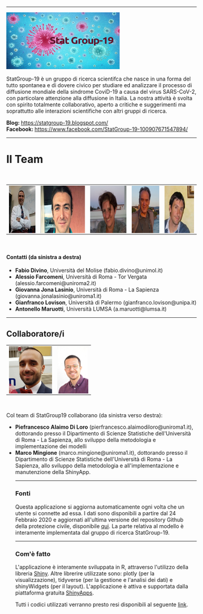 

***
<img src="www/StatGroup19Pic.jpg" width="300" height="150" /> 

StatGroup-19 è un gruppo di ricerca scientifca che nasce in una forma del tutto spontanea e di dovere civico per studiare ed analizzare il processo di diffusione mondiale della sindrome CoviD-19 a causa del virus SARS-CoV-2, con particolare attenzione alla diffusione in Italia. La nostra attività è svolta con spirito totalmente collaborativo, aperto a critiche e suggerimenti ma soprattutto alle interazioni scientifiche con altri gruppi di ricerca.

<b>Blog: </b> https://statgroup-19.blogspot.com/
 <br>
<b>Facebook: </b> https://www.facebook.com/StatGroup-19-100907671547894/
***

# Il Team

<br>


<table float="center" width="75%" border="0">
  <tr>    
  <td><img src="www/FabioDivino.jpg" alt="" align="center" height="125" /></td>
  <td><img src="www/AlessioFa.jpg" alt="" align="center" height="125" /></td>
  <td><img src="www/giovannajona.jpg" alt="" align="center" height="125"/></td>
  <td><img src="www/GianfrancoLovison.jpg" alt="" align="center" height="125"/></td>
  <td><img src="www/AntonelloMaruotti.jpg" alt="" align="center" height="125"/></td>
  </tr>
</table>

<br>


<h4>Contatti (da sinistra a destra)</h4>
<ul>
  <li><b>Fabio Divino</b>, Università del Molise (fabio.divino@unimol.it)</li>
  <li><b>Alessio Farcomeni</b>, Università di Roma - Tor Vergata (alessio.farcomeni@uniroma2.it)</li>
  <li><b>Giovanna Jona Lasinio</b>, Università di Roma - La Sapienza (giovanna.jonalasinio@uniroma1.it)</li>
  <li><b>Gianfranco Lovison</b>, Università di Palermo (gianfranco.lovison@unipa.it)</li>
  <li><b>Antonello Maruotti</b>, Università LUMSA (a.maruotti@lumsa.it)</li>
</ul> 

***

## Collaboratore/i

<table float="center" width="25%" border="0">
  <tr>    
  <td><img src="www/FotoPiero.jpg" alt="" align="left" height="125" /></td>
  <td><img src="www/BuonaMe1.jpg" alt="" align="left" height="125" /></td>
  </tr>
</table>

<br>

Col team di StatGroup19 collaborano (da sinistra verso destra):
<ul>
  <li><b>Piefrancesco Alaimo Di Loro</b> (pierfrancesco.alaimodiloro@uniroma1.it), dottorando presso il Dipartimento di Scienze Statistiche dell'Università di Roma - La Sapienza, allo sviluppo della metodologia e implementazione dei modelli</li>
  <li><b>Marco Mingione</b> (marco.mingione@uniroma1.it), dottorando presso il Dipartimento di Scienze Statistiche dell'Università di Roma - La Sapienza, allo sviluppo della metodologia e all'implementazione e manutenzione della ShinyApp.</li>

***

### Fonti

Questa applicazione si aggiorna automaticamente ogni volta che un utente si connette ad essa. 
I dati sono disponibili a partire dal 24 Febbraio 2020 e aggiornati all'ultima versione del repository Github della protezione civile, disponibile [qui](https://github.com/pcm-dpc/COVID-19). 
La parte relativa al modello è interamente implementata dal gruppo di ricerca StatGroup-19. 

***

### Com'è fatto

L'applicazione è interamente sviluppata in R, attraverso l'utilizzo della libreria [Shiny](https://rstudio.com/products/shiny/). Altre librerire utilizzate sono: plotly (per la visualizzazione), tidyverse (per la gestione e l'analisi dei dati) e shinyWidgets (per il layout). L'applicazione è attiva e supportata dalla piattaforma gratuita [ShinyApps](https://www.shinyapps.io/).

Tutti i codici utilizzati verranno presto resi disponibili al seguente [link](https://github.com/minmar94/StatGroup19).

 
